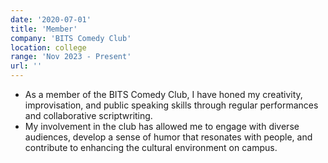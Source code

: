```yaml
---
date: '2020-07-01'
title: 'Member'
company: 'BITS Comedy Club'
location: college
range: 'Nov 2023 - Present'
url: ''
---
```


- As a member of the BITS Comedy Club, I have honed my creativity, improvisation, and public speaking skills through regular performances and collaborative scriptwriting.
- My involvement in the club has allowed me to engage with diverse audiences, develop a sense of humor that resonates with people, and contribute to enhancing the cultural environment on campus.
